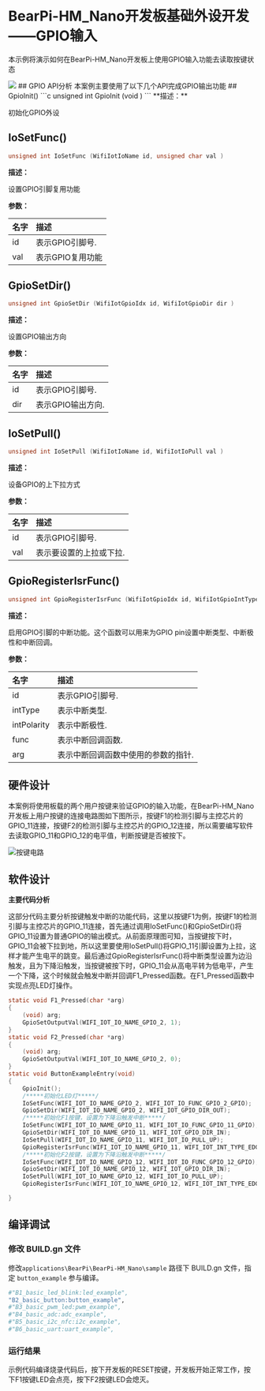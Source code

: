 # BearPi-HM_Nano开发板基础外设开发——GPIO输入
本示例将演示如何在BearPi-HM_Nano开发板上使用GPIO输入功能去读取按键状态

<img src = "https://gitee.com/bearpi/bearpi-hm_nano/raw/master/applications/BearPi/BearPi-HM_Nano/docs/figures/00_public/BearPi-HM_Nano.png">
## GPIO API分析
本案例主要使用了以下几个API完成GPIO输出功能
## GpioInit()
```c
unsigned int GpioInit (void )
```
 **描述：**

初始化GPIO外设
## IoSetFunc()
```c
unsigned int IoSetFunc (WifiIotIoName id, unsigned char val )
```
**描述：**

设置GPIO引脚复用功能

**参数：**

|名字|描述|
|:--|:------| 
| id | 表示GPIO引脚号.  |
| val | 表示GPIO复用功能 |

## GpioSetDir()
```c
unsigned int GpioSetDir (WifiIotGpioIdx id, WifiIotGpioDir dir )
```
**描述：**

设置GPIO输出方向

**参数：**

|名字|描述|
|:--|:------| 
| id | 表示GPIO引脚号.  |
| dir | 表示GPIO输出方向.  |


## IoSetPull()
```c
unsigned int IoSetPull (WifiIotIoName id, WifiIotIoPull val )
```
**描述：**

设备GPIO的上下拉方式

**参数：**

|名字|描述|
|:--|:------| 
| id | 表示GPIO引脚号.  |
| val | 表示要设置的上拉或下拉.  |


## GpioRegisterIsrFunc()
```c
unsigned int GpioRegisterIsrFunc (WifiIotGpioIdx id, WifiIotGpioIntType intType, WifiIotGpioIntPolarity intPolarity, GpioIsrCallbackFunc func, char * arg )
```
**描述：**

启用GPIO引脚的中断功能。这个函数可以用来为GPIO pin设置中断类型、中断极性和中断回调。

**参数：**

|名字|描述|
|:--|:------| 
| id | 表示GPIO引脚号.  |
| intType| 表示中断类型.  |
| intPolarity| 表示中断极性.  |
| func| 表示中断回调函数.  |
| arg| 表示中断回调函数中使用的参数的指针.  |


## 硬件设计
本案例将使用板载的两个用户按键来验证GPIO的输入功能，在BearPi-HM_Nano开发板上用户按键的连接电路图如下图所示，按键F1的检测引脚与主控芯片的GPIO_11连接，按键F2的检测引脚与主控芯片的GPIO_12连接，所以需要编写软件去读取GPIO_11和GPIO_12的电平值，判断按键是否被按下。

![](/applications/BearPi/BearPi-HM_Nano/docs/figures/B2_basic_button/按键电路.png "按键电路")

## 软件设计

**主要代码分析**

这部分代码主要分析按键触发中断的功能代码，这里以按键F1为例，按键F1的检测引脚与主控芯片的GPIO_11连接，首先通过调用IoSetFunc()和GpioSetDir()将GPIO_11设置为普通GPIO的输出模式。从前面原理图可知，当按键按下时，GPIO_11会被下拉到地，所以这里要使用IoSetPull()将GPIO_11引脚设置为上拉，这样才能产生电平的跳变。最后通过GpioRegisterIsrFunc()将中断类型设置为边沿触发，且为下降沿触发，当按键被按下时，GPIO_11会从高电平转为低电平，产生一个下降，这个时候就会触发中断并回调F1_Pressed函数。在F1_Pressed函数中实现点亮LED灯操作。
```c
static void F1_Pressed(char *arg)
{
    (void) arg;
    GpioSetOutputVal(WIFI_IOT_IO_NAME_GPIO_2, 1);
}
static void F2_Pressed(char *arg)
{
    (void) arg;
    GpioSetOutputVal(WIFI_IOT_IO_NAME_GPIO_2, 0);
}
static void ButtonExampleEntry(void)
{
    GpioInit();
    /*****初始化LED灯*****/
    IoSetFunc(WIFI_IOT_IO_NAME_GPIO_2, WIFI_IOT_IO_FUNC_GPIO_2_GPIO);
    GpioSetDir(WIFI_IOT_IO_NAME_GPIO_2, WIFI_IOT_GPIO_DIR_OUT);
    /*****初始化F1按键，设置为下降沿触发中断*****/
    IoSetFunc(WIFI_IOT_IO_NAME_GPIO_11, WIFI_IOT_IO_FUNC_GPIO_11_GPIO);
    GpioSetDir(WIFI_IOT_IO_NAME_GPIO_11, WIFI_IOT_GPIO_DIR_IN);
    IoSetPull(WIFI_IOT_IO_NAME_GPIO_11, WIFI_IOT_IO_PULL_UP);
    GpioRegisterIsrFunc(WIFI_IOT_IO_NAME_GPIO_11, WIFI_IOT_INT_TYPE_EDGE, WIFI_IOT_GPIO_EDGE_FALL_LEVEL_LOW,F1_Pressed, NULL);
    /*****初始化F2按键，设置为下降沿触发中断*****/
    IoSetFunc(WIFI_IOT_IO_NAME_GPIO_12, WIFI_IOT_IO_FUNC_GPIO_12_GPIO);
    GpioSetDir(WIFI_IOT_IO_NAME_GPIO_12, WIFI_IOT_GPIO_DIR_IN);
    IoSetPull(WIFI_IOT_IO_NAME_GPIO_12, WIFI_IOT_IO_PULL_UP);
    GpioRegisterIsrFunc(WIFI_IOT_IO_NAME_GPIO_12, WIFI_IOT_INT_TYPE_EDGE, WIFI_IOT_GPIO_EDGE_FALL_LEVEL_LOW,F2_Pressed, NULL);

}
```

## 编译调试

### 修改 BUILD.gn 文件


修改`applications\BearPi\BearPi-HM_Nano\sample` 路径下 BUILD.gn 文件，指定 `button_example` 参与编译。

```r
#"B1_basic_led_blink:led_example",
"B2_basic_button:button_example",
#"B3_basic_pwm_led:pwm_example",
#"B4_basic_adc:adc_example",
#"B5_basic_i2c_nfc:i2c_example",
#"B6_basic_uart:uart_example",
```   

    


### 运行结果<a name="section18115713118"></a>

示例代码编译烧录代码后，按下开发板的RESET按键，开发板开始正常工作，按下F1按键LED会点亮，按下F2按键LED会熄灭。


